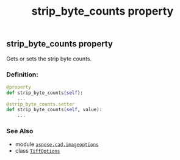 ﻿---
title: strip_byte_counts property
second_title: Aspose.CAD for Python via .NET API References
description: 
type: docs
weight: 530
url: /python-net/aspose.cad.imageoptions/tiffoptions/strip_byte_counts/
is_root: false
---

## strip_byte_counts property


Gets or sets the strip byte counts.
### Definition:
```python
@property
def strip_byte_counts(self):
    ...
@strip_byte_counts.setter
def strip_byte_counts(self, value):
    ...
```

### See Also
* module [`aspose.cad.imageoptions`](../../)
* class [`TiffOptions`](/cad/python-net/aspose.cad.imageoptions/tiffoptions)
